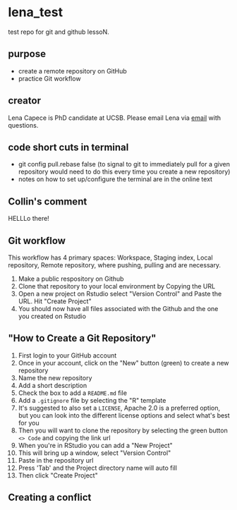 # lena_test

test repo for git and github lessoN. 

## purpose

-   create a remote repository on GitHub
-   practice Git workflow

## creator

Lena Capece is PhD candidate at UCSB. Please email Lena via [email](mailto:lcapece@ucsb.edu) with questions.

## code short cuts in terminal

-   git config pull.rebase false (to signal to git to immediately pull for a given repository would need to do this every time you create a new repository)
-   notes on how to set up/configure the terminal are in the online text

## Collin's comment

HELLLo there!

## Git workflow

This workflow has 4 primary spaces: Workspace, Staging index, Local repository, Remote repository, where pushing, pulling and are necessary.

1)  Make a public respository on Github
2)  Clone that repository to your local environment by Copying the URL
3)  Open a new project on Rstudio select "Version Control" and Paste the URL. Hit "Create Project"
4)  You should now have all files associated with the Github and the one you created on Rstudio

## "How to Create a Git Repository"

1.  First login to your GitHub account
2.  Once in your account, click on the "New" button (green) to create a new repository
3.  Name the new repository
4.  Add a short description
5.  Check the box to add a `README.md` file
6.  Add a `.gitignore` file by selecting the "R" template
7.  It's suggested to also set a `LICENSE`, Apache 2.0 is a preferred option, but you can look into the different license options and select what's best for you
8.  Then you will want to clone the repository by selecting the green button `<> Code` and copying the link url
9.  When you're in RStudio you can add a "New Project"
10. This will bring up a window, select "Version Control"
11. Paste in the repository url
12. Press 'Tab' and the Project directory name will auto fill
13. Then click "Create Project"

## Creating a conflict
